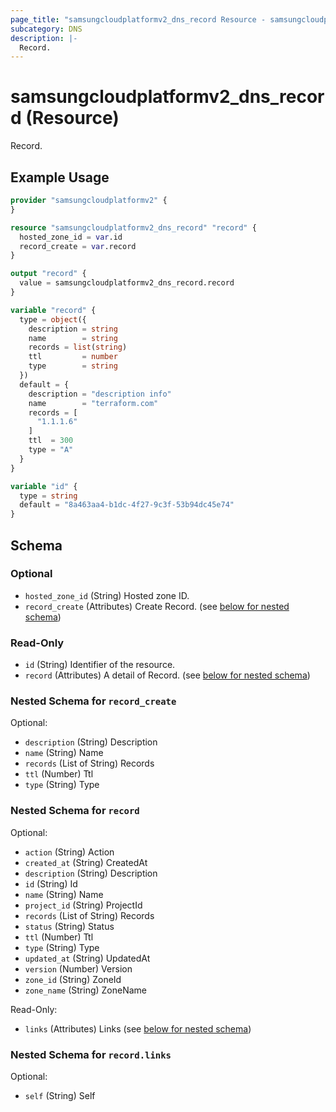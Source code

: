 ```yaml
---
page_title: "samsungcloudplatformv2_dns_record Resource - samsungcloudplatformv2"
subcategory: DNS
description: |-
  Record.
---
```


# samsungcloudplatformv2_dns_record (Resource)

Record.

## Example Usage

```terraform
provider "samsungcloudplatformv2" {
}

resource "samsungcloudplatformv2_dns_record" "record" {
  hosted_zone_id = var.id
  record_create = var.record
}

output "record" {
  value = samsungcloudplatformv2_dns_record.record
}

variable "record" {
  type = object({
    description = string
    name        = string
    records = list(string)
    ttl         = number
    type        = string
  })
  default = {
    description = "description info"
    name        = "terraform.com"
    records = [
      "1.1.1.6"
    ]
    ttl  = 300
    type = "A"
  }
}

variable "id" {
  type = string
  default = "8a463aa4-b1dc-4f27-9c3f-53b94dc45e74"
}
```

<!-- schema generated by tfplugindocs -->
## Schema

### Optional

- `hosted_zone_id` (String) Hosted zone ID.
- `record_create` (Attributes) Create Record. (see [below for nested schema](#nestedatt--record_create))

### Read-Only

- `id` (String) Identifier of the resource.
- `record` (Attributes) A detail of Record. (see [below for nested schema](#nestedatt--record))

<a id="nestedatt--record_create"></a>
### Nested Schema for `record_create`

Optional:

- `description` (String) Description
- `name` (String) Name
- `records` (List of String) Records
- `ttl` (Number) Ttl
- `type` (String) Type


<a id="nestedatt--record"></a>
### Nested Schema for `record`

Optional:

- `action` (String) Action
- `created_at` (String) CreatedAt
- `description` (String) Description
- `id` (String) Id
- `name` (String) Name
- `project_id` (String) ProjectId
- `records` (List of String) Records
- `status` (String) Status
- `ttl` (Number) Ttl
- `type` (String) Type
- `updated_at` (String) UpdatedAt
- `version` (Number) Version
- `zone_id` (String) ZoneId
- `zone_name` (String) ZoneName

Read-Only:

- `links` (Attributes) Links (see [below for nested schema](#nestedatt--record--links))

<a id="nestedatt--record--links"></a>
### Nested Schema for `record.links`

Optional:

- `self` (String) Self